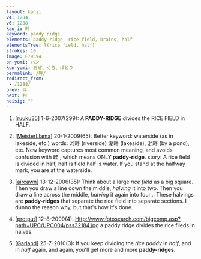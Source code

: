 ```yaml
---
layout: kanji
v4: 1204
v6: 1288
kanji: 畔
keyword: paddy ridge
elements: paddy-ridge, rice field, brains, half
elementsTree: l(rice field, half)
strokes: 10
image: E79594
on-yomi: ハン
kun-yomi: あぜ、くろ、ほとり
permalink: /畔/
redirect_from:
 - /1288/
prev: 伴
next: 判
heisig: ""
---
```


1) [<a href="http://kanji.koohii.com/profile/ruuku35">ruuku35</a>] 1-6-2007(299): A<strong> PADDY-RIDGE</strong> divides the RICE FIELD in HALF.

2) [<a href="http://kanji.koohii.com/profile/MeisterLlama">MeisterLlama</a>] 20-1-2009(65): Better keyword: waterside (as in lakeside, etc.) words: 河畔 (riverside) 湖畔 (lakeside), 池畔 (by a pond), etc. New keyword captures most common meaning, and avoids confusion with 畦 , which means ONLY<strong> paddy-ridge</strong>. story: A rice field is divided in half, half is field half is water. If you stand at the halfway mark, you are at the waterside.

3) [<a href="http://kanji.koohii.com/profile/aircawn">aircawn</a>] 13-12-2006(35): Think about a large <em>rice field</em> as a big square. Then you draw a line down the middle, <em>halving</em> it into two. Then you draw a line across the middle, <em>halving</em> it again into four... These halvings are <strong>paddy-ridges</strong> that separate the rice field into separate sections. I dunno the reason why, but that&#039;s how it&#039;s done.

4) [<a href="http://kanji.koohii.com/profile/protput">protput</a>] 12-8-2009(4): <a href="Http://www.fotosearch.com/bigcomp.asp?path=UPC/UPC004/pss32184.jpg">Http://www.fotosearch.com/bigcomp.asp?path=UPC/UPC004/pss32184.jpg</a> a paddy ridge divides the rice fileds in halves.

5) [<a href="http://kanji.koohii.com/profile/Garland">Garland</a>] 25-7-2010(3): If you keep dividing the <em>rice paddy</em> in <em>half</em>, and in <em>half</em> again, and again, you&#039;ll get more and more <strong>paddy-ridges</strong>.

